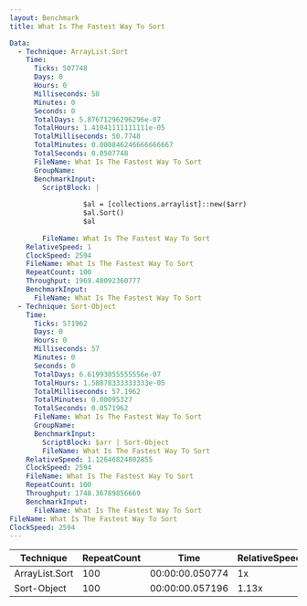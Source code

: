 ```yaml
---
layout: Benchmark
title: What Is The Fastest Way To Sort

Data: 
  - Technique: ArrayList.Sort
    Time: 
      Ticks: 507748
      Days: 0
      Hours: 0
      Milliseconds: 50
      Minutes: 0
      Seconds: 0
      TotalDays: 5.87671296296296e-07
      TotalHours: 1.41041111111111e-05
      TotalMilliseconds: 50.7748
      TotalMinutes: 0.000846246666666667
      TotalSeconds: 0.0507748
      FileName: What Is The Fastest Way To Sort
      GroupName: 
      BenchmarkInput: 
        ScriptBlock: |
           
                  $al = [collections.arraylist]::new($arr) 
                  $al.Sort()
                  $al
              
        FileName: What Is The Fastest Way To Sort
    RelativeSpeed: 1
    ClockSpeed: 2594
    FileName: What Is The Fastest Way To Sort
    RepeatCount: 100
    Throughput: 1969.48092360777
    BenchmarkInput: 
      FileName: What Is The Fastest Way To Sort
  - Technique: Sort-Object
    Time: 
      Ticks: 571962
      Days: 0
      Hours: 0
      Milliseconds: 57
      Minutes: 0
      Seconds: 0
      TotalDays: 6.61993055555556e-07
      TotalHours: 1.58878333333333e-05
      TotalMilliseconds: 57.1962
      TotalMinutes: 0.00095327
      TotalSeconds: 0.0571962
      FileName: What Is The Fastest Way To Sort
      GroupName: 
      BenchmarkInput: 
        ScriptBlock: $arr | Sort-Object
        FileName: What Is The Fastest Way To Sort
    RelativeSpeed: 1.12646824802855
    ClockSpeed: 2594
    FileName: What Is The Fastest Way To Sort
    RepeatCount: 100
    Throughput: 1748.36789856669
    BenchmarkInput: 
      FileName: What Is The Fastest Way To Sort
FileName: What Is The Fastest Way To Sort
ClockSpeed: 2594
---
```





|Technique     |RepeatCount|Time           |RelativeSpeed|Throughput|
|--------------|-----------|---------------|-------------|----------|
|ArrayList.Sort|100        |00:00:00.050774|1x           |1969.48/s |
|Sort-Object   |100        |00:00:00.057196|1.13x        |1748.37/s |
